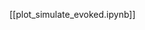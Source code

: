 <!--
# Title: 2.2 API Tutorial of ERP Simulation
# Updated: 2025-01-29
#
# Contributors:
    # Dylan Daniels
    # Mainak Jas <mmjas@mgh.harvard.edu>
    # Sam Neymotin <samnemo@gmail.com>
    # Blake Caldwell <blake_caldwell@brown.edu>
    # Christopher Bailey <cjb@cfin.au.dk>
-->

[[plot_simulate_evoked.ipynb]]
